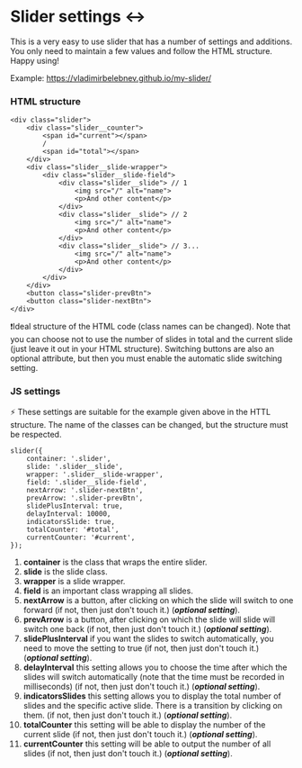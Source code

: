 # Slider settings ↔️ 

This is a very easy to use slider that has a number of settings and additions. You only need to maintain a few values and follow the HTML structure. Happy using!

Example: https://vladimirbelebnev.github.io/my-slider/

### HTML structure

    <div class="slider">
        <div class="slider__counter">
            <span id="current"></span>
            /
            <span id="total"></span>
        </div>
        <div class="slider__slide-wrapper">
            <div class="slider__slide-field">
                <div class="slider__slide"> // 1
                    <img src="/" alt="name">
                    <p>And other content</p>
                </div>
                <div class="slider__slide"> // 2
                    <img src="/" alt="name">
                    <p>And other content</p>
                </div>
                <div class="slider__slide"> // 3...
                    <img src="/" alt="name">
                    <p>And other content</p>
                </div>
            </div>
        </div>
        <button class="slider-prevBtn">
        <button class="slider-nextBtn">
    </div>
    
❗Ideal structure of the HTML code (class names can be changed). Note that you can choose not to use the number of slides in total and the current slide (just leave it out in your HTML structure). Switching buttons are also an optional attribute, but then you must enable the automatic slide switching setting.

### JS settings

⚡ These settings are suitable for the example given above in the HTTL structure. The name of the classes can be changed, but the structure must be respected.

    slider({
        container: '.slider',
        slide: '.slider__slide',
        wrapper: '.slider__slide-wrapper',
        field: '.slider__slide-field',
        nextArrow: '.slider-nextBtn',
        prevArrow: '.slider-prevBtn',
        slidePlusInterval: true,
        delayInterval: 10000,
        indicatorsSlide: true,
        totalCounter: '#total',
        currentCounter: '#current',
    });
    
1. **container** is the class that wraps the entire slider.
2. **slide** is the slide class.
3. **wrapper** is a slide wrapper.
4. **field** is an important class wrapping all slides.
5. **nextArrow** is a button, after clicking on which the slide will switch to one forward (if not, then just don't touch it.) (***optional setting***).
6. **prevArrow** is a button, after clicking on which the slide will slide will switch one back (if not, then just don't touch it.) (***optional setting***).
7. **slidePlusInterval** if you want the slides to switch automatically, you need to move the setting to true (if not, then just don't touch it.) (***optional setting***).
8. **delayInterval** this setting allows you to choose the time after which the slides will switch automatically (note that the time must be recorded in milliseconds) (if not, then just don't touch it.) (***optional setting***).
9. **indicatorsSlides** this setting allows you to display the total number of slides and the specific active slide. There is a transition by clicking on them. (if not, then just don't touch it.) (***optional setting***).
10. **totalCounter** this setting will be able to display the number of the current slide (if not, then just don't touch it.) (***optional setting***).
11. **currentCounter** this setting will be able to output the number of all slides (if not, then just don't touch it.) (***optional setting***).
    
